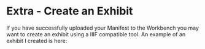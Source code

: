 # Extra - Create an Exhibit

If you have successfully uploaded your Manifest to the Workbench you may want to create an exhibit using a IIIF compatible tool. An example of an exhibit I created is here:


